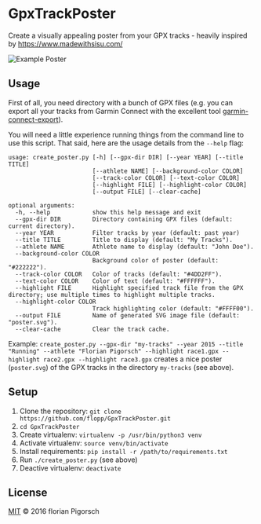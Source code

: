 # GpxTrackPoster
Create a visually appealing poster from your GPX tracks - heavily inspired by https://www.madewithsisu.com/

![Example Poster](https://github.com/flopp/GpxTrackPoster/blob/master/example.png)


## Usage
First of all, you need directory with a bunch of GPX files (e.g. you can export all your tracks from Garmin Connect with the excellent tool [garmin-connect-export](https://github.com/kjkjava/garmin-connect-export)).

You will need a little experience running things from the command line to use this script. That said, here are the usage details from the `--help` flag:

```
usage: create_poster.py [-h] [--gpx-dir DIR] [--year YEAR] [--title TITLE]
                        [--athlete NAME] [--background-color COLOR]
                        [--track-color COLOR] [--text-color COLOR]
                        [--highlight FILE] [--highlight-color COLOR]
                        [--output FILE] [--clear-cache]

optional arguments:
  -h, --help            show this help message and exit
  --gpx-dir DIR         Directory containing GPX files (default: current directory).
  --year YEAR           Filter tracks by year (default: past year)
  --title TITLE         Title to display (default: "My Tracks").
  --athlete NAME        Athlete name to display (default: "John Doe").
  --background-color COLOR
                        Background color of poster (default: "#222222").
  --track-color COLOR   Color of tracks (default: "#4DD2FF").
  --text-color COLOR    Color of text (default: "#FFFFFF").
  --highlight FILE      Highlight specified track file from the GPX directory; use multiple times to highlight multiple tracks.
  --highlight-color COLOR
                        Track highlighting color (default: "#FFFF00").
  --output FILE         Name of generated SVG image file (default: "poster.svg").
  --clear-cache         Clear the track cache.

```

Example: `create_poster.py --gpx-dir "my-tracks" --year 2015 --title "Running" --athlete "Florian Pigorsch" --highlight race1.gpx --highlight race2.gpx --highlight race3.gpx` creates a nice poster (`poster.svg`) of the GPX tracks in the directory `my-tracks` (see above).


## Setup
1. Clone the repository: `git clone https://github.com/flopp/GpxTrackPoster.git`
2. `cd GpxTrackPoster`
3. Create virtualenv: `virtualenv -p /usr/bin/python3 venv`
4. Activate virtualenv: `source venv/bin/activate`
5. Install requirements: `pip install -r /path/to/requirements.txt`
6. Run `./create_poster.py` (see above)
7. Deactive virtualenv: `deactivate`


## License
[MIT](https://github.com/flopp/GpxTrackPoster/blob/master/LICENSE) &copy; 2016 florian Pigorsch
